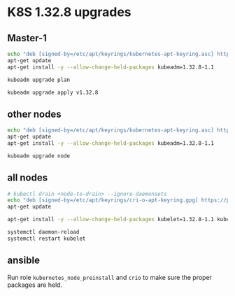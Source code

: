 # K8S 1.32.8 upgrades

## Master-1

```bash
echo "deb [signed-by=/etc/apt/keyrings/kubernetes-apt-keyring.asc] https://pkgs.k8s.io/core:/stable:/v1.32/deb/ /" > /etc/apt/sources.list.d/kubernetes.list
apt-get update
apt-get install -y --allow-change-held-packages kubeadm=1.32.8-1.1

kubeadm upgrade plan

kubeadm upgrade apply v1.32.8
```

## other nodes

```bash
echo "deb [signed-by=/etc/apt/keyrings/kubernetes-apt-keyring.asc] https://pkgs.k8s.io/core:/stable:/v1.32/deb/ /" > /etc/apt/sources.list.d/kubernetes.list
apt-get update
apt-get install -y --allow-change-held-packages kubeadm=1.32.8-1.1

kubeadm upgrade node
```

## all nodes

```bash
# kubectl drain <node-to-drain> --ignore-daemonsets
echo "deb [signed-by=/etc/apt/keyrings/cri-o-apt-keyring.gpg] https://pkgs.k8s.io/addons:/cri-o:/stable:/v1.32/deb/ /" > /etc/apt/sources.list.d/cri-o.list
apt-get update

apt-get install -y --allow-change-held-packages kubelet=1.32.8-1.1 kubectl=1.32.8-1.1 cri-o=1.32.1-1.1

systemctl daemon-reload
systemctl restart kubelet
```

## ansible

Run role `kubernetes_node_preinstall` and `crio` to make sure the proper packages are held.

